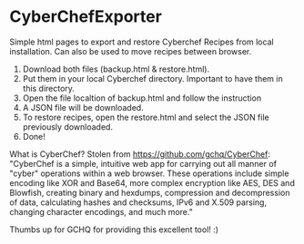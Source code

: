 # CyberChefExporter
Simple html pages to export and restore Cyberchef Recipes from local installation.
Can also be used to move recipes between browser.

1. Download both files (backup.html & restore.html).
2. Put them in your local Cyberchef directory. Important to have them in this directory.
3. Open the file localtion of backup.html and follow the instruction
4. A JSON file will be downloaded.
5. To restore recipes, open the restore.html and select the JSON file previously downloaded.
6. Done!


What is CyberChef?
Stolen from https://github.com/gchq/CyberChef:
"CyberChef is a simple, intuitive web app for carrying out all manner of "cyber" operations within a web browser. These operations include simple encoding like XOR and Base64, more complex encryption like AES, DES and Blowfish, creating binary and hexdumps, compression and decompression of data, calculating hashes and checksums, IPv6 and X.509 parsing, changing character encodings, and much more."

Thumbs up for GCHQ for providing this excellent tool! :)
